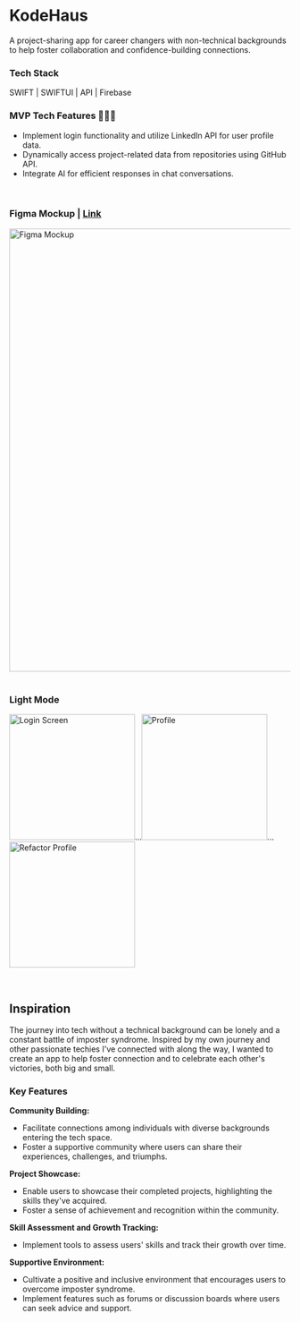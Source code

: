 # KodeHaus 
A project-sharing app for career changers with non-technical backgrounds to help foster collaboration and confidence-building connections. 

### Tech Stack
SWIFT | SWIFTUI | API | Firebase

### MVP Tech Features 🚧🚧🚧
* Implement login functionality and utilize LinkedIn API for user profile data.
* Dynamically access project-related data from repositories using GitHub API.
* Integrate AI for efficient responses in chat conversations.

<br>

### Figma Mockup  | <a href ="https://www.figma.com/file/FHyypYlfzNHzps1uh2gaYl/KodeHaus?type=design&node-id=0-1&mode=design">Link </a>
<img width="792" alt="Figma Mockup" src="https://github.com/dianatduong/KodeHaus/assets/14034457/97776b57-a32d-41e9-a1ee-26921e4ea816">

<br>
<br>

### Light Mode
<img alt="Login Screen" src="https://github.com/dianatduong/KodeHaus/assets/14034457/7c5965af-f38b-4d97-a0dc-b1c9376d9ccb" width="225">...<img alt="Profile" src="https://github.com/dianatduong/KodeHaus/assets/14034457/534289e4-8b97-487a-a662-58c9a53cd52c" width="225">...<img alt="Refactor Profile" src="https://github.com/dianatduong/KodeHaus/assets/14034457/7b401fc3-3dd7-49f0-8bd1-8a9cfe4981cf" width="225">


<br>



## Inspiration
The journey into tech without a technical background can be lonely and a constant battle of imposter syndrome. Inspired by my own journey and other passionate techies I've connected with along the way, I wanted to create an app to help foster connection and to celebrate each other's victories, both big and small.

### Key Features
**Community Building:**
* Facilitate connections among individuals with diverse backgrounds entering the tech space.
* Foster a supportive community where users can share their experiences, challenges, and triumphs.

**Project Showcase:**
* Enable users to showcase their completed projects, highlighting the skills they've acquired.
* Foster a sense of achievement and recognition within the community.

**Skill Assessment and Growth Tracking:**
* Implement tools to assess users' skills and track their growth over time.

**Supportive Environment:**
* Cultivate a positive and inclusive environment that encourages users to overcome imposter syndrome.
* Implement features such as forums or discussion boards where users can seek advice and support.


